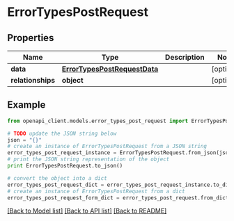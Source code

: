 # ErrorTypesPostRequest


## Properties
Name | Type | Description | Notes
------------ | ------------- | ------------- | -------------
**data** | [**ErrorTypesPostRequestData**](ErrorTypesPostRequestData.md) |  | [optional] 
**relationships** | **object** |  | [optional] 

## Example

```python
from openapi_client.models.error_types_post_request import ErrorTypesPostRequest

# TODO update the JSON string below
json = "{}"
# create an instance of ErrorTypesPostRequest from a JSON string
error_types_post_request_instance = ErrorTypesPostRequest.from_json(json)
# print the JSON string representation of the object
print ErrorTypesPostRequest.to_json()

# convert the object into a dict
error_types_post_request_dict = error_types_post_request_instance.to_dict()
# create an instance of ErrorTypesPostRequest from a dict
error_types_post_request_form_dict = error_types_post_request.from_dict(error_types_post_request_dict)
```
[[Back to Model list]](../README.md#documentation-for-models) [[Back to API list]](../README.md#documentation-for-api-endpoints) [[Back to README]](../README.md)



